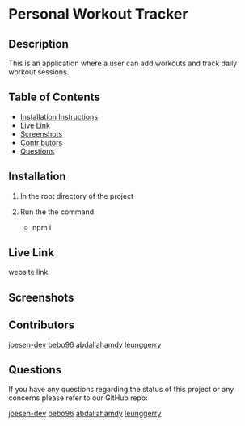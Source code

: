 # Personal Workout Tracker

## Description

This is an application where a user can add workouts and track daily workout sessions.


## Table of Contents

- [Installation Instructions](#installation)
- [Live Link](#live-link)
- [Screenshots](#screenshots)
- [Contributors](#contributors)
- [Questions](#questions)

## Installation

1. In the root directory of the project
2. Run the the command

   - npm i

## Live Link

website link

## Screenshots

## Contributors

[joesen-dev](https://github.com/joesen-dev)
[bebo96](https://github.com/bebo96)
[abdallahamdy](https://github.com/abdallahamdy)
[leunggerry](https://github.com/leunggerry)

## Questions

If you have any questions regarding the status of this project or any concerns please refer to our GitHub repo:

[joesen-dev](https://github.com/joesen-dev)
[bebo96](https://github.com/bebo96)
[abdallahamdy](https://github.com/abdallahamdy)
[leunggerry](https://github.com/leunggerry)

